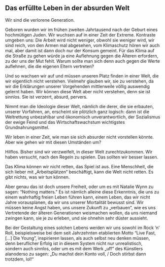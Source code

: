 ## Das erfüllte Leben in der absurden Welt

Wir sind die verlorene Generation.

Geboren wurden wir im frühen zweiten Jahrtausend nach der Geburt eines hochmütigen Juden. Wir wuchsen auf in einer Zeit der Extreme. Kontraste umgeben uns: Die Arbeit wird nicht weniger, obwohl sie weniger wird, wir sind reich, von den Armen mal abgesehen, vom Klimaschutz hören wir auch mal, aber damit ist dann doch nur der Konsum gemeint. Für das Klima auf die Straße zu gehen würde ja eine Auflehnung gegen die Älteren erfordern, zu der uns der Mut fehlt. Warum sollte man sich denn auch gegen die Werte auflehnen, die die eigenen Eltern vertreten?

Und so wachsen wir auf und müssen unseren Platz finden in einer Welt, die wir eigentlich nicht verstehen. Vielmehr glauben wir, sie zu verstehen, da wir die Erklärungen unserer Vorgehenden mittlerweile völlig auswendig gelernt haben. Wir können diese Welt aber nicht verstehen, denn sie ist sinnlos. Sie ist verzerrt, absurd, pervers.

Nimmt man die Ideologie dieser Welt, nämlich die derer, die sie erbauten, unserer Vorfahren, an, erscheint sie plötzlich ganz logisch: dann ist die Weltrettung unbezahlbar und ökonomisch unverantwortlich, der Sozialismus der ewige Feind und das Wirtschaftswachstum wichtigstes Grundnahrungsmittel.

Wir leben in einer Zeit, wie man sie sich absurder nicht vorstellen könnte. Aber wie gehen wir mit diesen Umständen um?

Hilflos. Bisher sind wir verzweifelt, in dieser Welt zurechtzukommen. Wir haben versucht, nach den Regeln zu spielen. Das sollten wir besser lassen.

Das Klima können wir nicht retten, das Spiel ist aus. Eine Menschheit, die sich lieber mit „Arbeitsplätzen“ beschäftigt, kann die Welt nicht retten. Es gibt nichts, was wir tun können.

Aber genau das ist doch unsere Freiheit, oder um es mit Natalie Wynn zu sagen: “Nothing matters.” Es ist nämlich alleine diese Erkenntnis, die uns zu einem wahrhaftig freien Leben führen kann, einem Leben, das wir nicht Jahre vorausplanen, da wir uns unserer Mortalität bewusst sind. Wir müssen keine Angst haben, uns unsere Zukunft zu „verbauen“, wie es uns Vertretende der älteren Generationen weismachen wollen, da uns niemand zwingen kann, sie je zu erleben, und sie ohnehin sehr düster aussieht.

Bei der Gestaltung eines solchen Lebens werden wir uns sowohl im Rock ’n’ Roll, beispielsweise bei dem seit Jahrzehnten etablierten Motto “Live Fast, […] Die Young”, inspirieren lassen, als auch selbst neu denken müssen, denn beruflicher Erfolg ist in diesem System nicht nur unrealistisch, sondern auch sinnlos, oder um es mit dem Werk „uff“ des Künstlers alanoderso zu sagen: „Du machst dein Konto voll, / Doch stirbst dann trotzdem, lol!“
